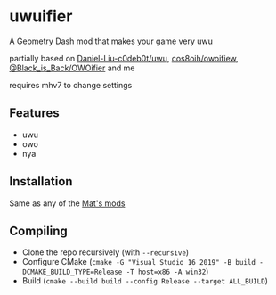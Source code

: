 # uwuifier
A Geometry Dash mod that makes your game very uwu

partially based on [Daniel-Liu-c0deb0t/uwu](https://github.com/Daniel-Liu-c0deb0t/uwu), [cos8oih/owoifiew](https://github.com/cos8oih/owoifiew), [@Black_is_Back/OWOifier](https://replit.com/@Black_is_Back/OWOifier) and me

requires mhv7 to change settings

## Features
- uwu
- owo
- nya

## Installation
Same as any of the [Mat's mods](https://matcool.github.io/mods#install-instructions)

## Compiling
- Clone the repo recursively (with `--recursive`)
- Configure CMake (`cmake -G "Visual Studio 16 2019" -B build -DCMAKE_BUILD_TYPE=Release -T host=x86 -A win32`)
- Build (`cmake --build build --config Release --target ALL_BUILD`)